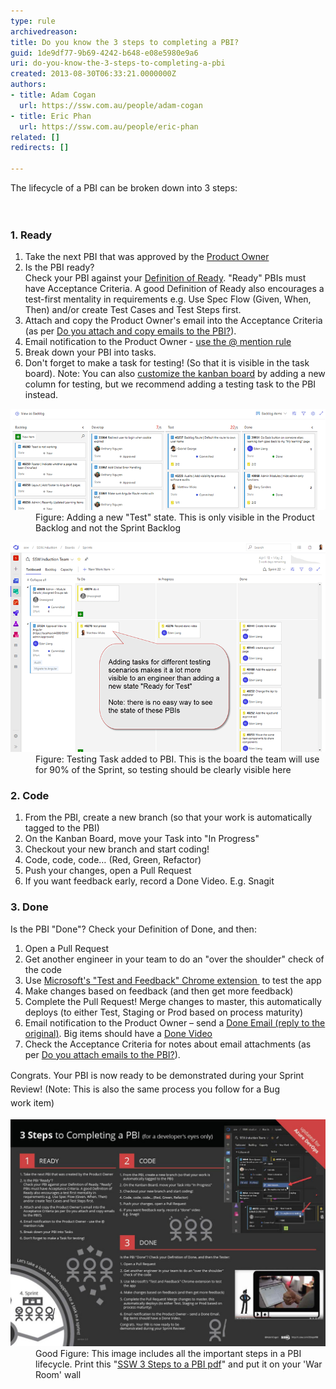 ```yaml
---
type: rule
archivedreason: 
title: Do you know the 3 steps to completing a PBI?
guid: 1de9df77-9b69-4242-b648-e08e5980e9a6
uri: do-you-know-the-3-steps-to-completing-a-pbi
created: 2013-08-30T06:33:21.0000000Z
authors:
- title: Adam Cogan
  url: https://ssw.com.au/people/adam-cogan
- title: Eric Phan
  url: https://ssw.com.au/people/eric-phan
related: []
redirects: []

---
```



​​​​​​The lifecycle of a PBI can be broken down into 3 steps:<br>
<br><excerpt class='endintro'></excerpt><br>
<h3>1. Ready</h3><ol><li>Take the next PBI that was approved​ by the 
      <a href="/_layouts/15/FIXUPREDIRECT.ASPX?WebId=3dfc0e07-e23a-4cbb-aac2-e778b71166a2&TermSetId=07da3ddf-0924-4cd2-a6d4-a4809ae20160&TermId=d3fc9341-c12c-465c-800b-c8575375d138" target="_blank">Product Owner​​</a><br></li><li>Is the PBI ready?<br>Check your PBI against your 
      <a href="/_layouts/15/FIXUPREDIRECT.ASPX?WebId=3dfc0e07-e23a-4cbb-aac2-e778b71166a2&TermSetId=07da3ddf-0924-4cd2-a6d4-a4809ae20160&TermId=e01abde1-9a3e-4e4c-84a8-50e98e9c44d0" target="_blank">Definition of Ready​</a>. "Ready"​ PBIs must have Acceptance Criteria. A good Definition of Ready also encourages a test-first mentality in requirements e.g. Use Spec Flow (Given, When, Then) and/or create Test Cases and Test Steps first.<br></li><li>Attach and copy the Product Owner's email into the Acceptance Criteria (as per <a href="/_layouts/15/FIXUPREDIRECT.ASPX?WebId=3dfc0e07-e23a-4cbb-aac2-e778b71166a2&TermSetId=07da3ddf-0924-4cd2-a6d4-a4809ae20160&TermId=bc6e26c0-855a-43d7-a1f4-3d816b7651d3">Do you attach and copy emails to the PBI?​</a>​).​</li><li>Email notification to the Product Owner - 
      <a href="/_layouts/15/FIXUPREDIRECT.ASPX?WebId=3dfc0e07-e23a-4cbb-aac2-e778b71166a2&TermSetId=07da3ddf-0924-4cd2-a6d4-a4809ae20160&TermId=efd6c91e-7cc5-4473-a299-9104c8fd6e0d">use the @ mention rule</a><br></li><li>Break down your PBI into tasks.<br></li><li>Don't forget to make a task for testing! (So that it is visible in the task board). Note: You can also 
      <a href="https://www.visualstudio.com/en-us/get-started/work/work-from-the-kanban-board-vs" target="_blank">customize the kanban board​</a> by adding a new column for testing, but we recommend adding a testing task to the PBI instead.</li></ol><dl class="badImage"><dt>
      <img src="KB-customize-board-columns.png" alt="KB-customize-board-columns.png" style="width:750px;" />​</dt><dd>​​​Figure: Adding a new "Test" state. This is only visible in the Product Backlog and not the Sprint Backlog</dd></dl><dl class="goodImage"><dt> 
      <img src="Testing-task.png" alt="Testing task.png" style="width:750px;" />
   </dt><dd>F​igure: Testing Task added to PBI. This is the board the team will use for 90% of the Sprint, so testing should be clearly visible here<br></dd></dl><h3>2. Code</h3><ol><li>From the PBI, create a new branch (so that your work is automatically tagged to the PBI)<br></li><li>On the Kanban Board, move your Task into "In Progress"<br></li><li>Checkout your new branch and start coding!<br></li><li>Code, code, code… (Red, Green, Refactor)</li><li>Push your changes, open a Pull Request<br></li><li>If you want feedback early, record a ​Done Video. E.g. Snagit<br></li></ol><h3>3. Done</h3><p>Is the PBI "Done"? Check your Definition of Done, and then:</p><ol><li>Open a Pull Request<br></li><li>Get another engineer in your team to do an "over the shoulder" check of the code</li><li>Use <a href="/_layouts/15/FIXUPREDIRECT.ASPX?WebId=3dfc0e07-e23a-4cbb-aac2-e778b71166a2&TermSetId=07da3ddf-0924-4cd2-a6d4-a4809ae20160&TermId=14be0d02-79ad-4286-8b78-4f28b0ed4eea">Microsoft's "Test and Feedback" Chrome extension </a> to test the app </li><li>Make changes based on feedback (and then get more feedback)</li><li>Complete the Pull Request! Merge changes to master, this automatically deploys (to either Test, Staging or Prod based on process maturity)</li><li>Email notification to the Product Owner – send a 
      <a href="/_layouts/15/FIXUPREDIRECT.ASPX?WebId=3dfc0e07-e23a-4cbb-aac2-e778b71166a2&TermSetId=07da3ddf-0924-4cd2-a6d4-a4809ae20160&TermId=29d5ca5d-c191-475f-8db2-0086c44ca46c">Done Email (reply to the original)​</a>. Big items should have a 
      <a href="/_layouts/15/FIXUPREDIRECT.ASPX?WebId=3dfc0e07-e23a-4cbb-aac2-e778b71166a2&TermSetId=07da3ddf-0924-4cd2-a6d4-a4809ae20160&TermId=f5fc27ce-af9d-4b57-ad64-3893dacc09e3">Done Video​​</a></li><li>Check the Acceptance Criteria for notes about email attachments (as per 
      <a href="/_layouts/15/FIXUPREDIRECT.ASPX?WebId=3dfc0e07-e23a-4cbb-aac2-e778b71166a2&TermSetId=07da3ddf-0924-4cd2-a6d4-a4809ae20160&TermId=5baf5235-c66a-4e3d-9b27-55a4859ae8a2">Do you attach emails to the PBI?​</a>).​<br></li></ol>​<span style="line-height:1.6;">Congrats. Your PBI is now ready to be demonstrated during your Sprint Review! (Note: This is also the same process you follow for a Bug work item)</span> 
<dl class="goodImage"><dt>
      <a href="/PublishingImages/livecycle.jpg"></a><img src="3StepsToAPBI.jpg" alt="3StepsToAPBI.jpg" style="width:750px;" />​ </dt><dd>Good Figure: This image includes all the important steps in a PBI lifecycle. Print this "<a href="/Documents/3StepsToAPBI.pdf">SSW 3 Step​s to a PBI pdf</a>" and put it on your 'War Room' wall<br></dd></dl>


